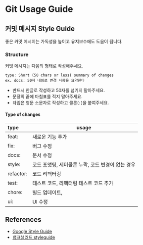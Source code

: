 # Git Usage Guide

## 커밋 메시지 Style Guide

좋은 커밋 메시지는 가독성을 높이고 유지보수에도 도움이 됩니다.

### Structure

커밋 메시지는 다음의 형태로 작성해주세요.

```
type: Short (50 chars or less) summary of changes
ex. docs: 50자 내외로 변경 사항을 요약한다
```

- 반드시 한글로 작성하고 50자를 넘기지 말아주세요.
- 문장의 끝에 마침표를 적지 말아주세요.
- 타입은 영문 소문자로 작성하고 콜론(`:`)을 붙여주세요.

#### Type of changes

| type      | usage |
|:----------| --- |
| feat:     | 새로운 기능 추가 |
| fix:      | 버그 수정 |
| docs:     | 문서 수정 |
| style:    | 코드 포맷팅, 세미콜론 누락, 코드 변경이 없는 경우 |
| refactor: | 코드 리팩터링 |
| test:     | 테스트 코드, 리팩터링 테스트 코드 추가 |
| chore:    | 빌드 업데이트, |
| ui:       | UI 수정 |

## References

- [Google Style Guide](https://github.com/google/styleguide)
- [뱅크샐러드 styleguide](https://github.com/banksalad/styleguide)

